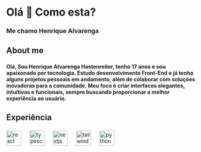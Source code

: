 <h1 align="left">Olá 👋 Como esta?</h1>

###

<h3 align="left">Me chamo Henrique Alvarenga</h3>

###

<h2 align="left">About me</h2>

###

<h4 align="left">Olá, Sou Henrique Alvarenga Hastenreiter, tenho 17 anos e sou apaixonado por tecnologia. Estudo desenvolvimento Front-End e já tenho alguns projetos pessoais em andamento, além de colaborar com soluções inovadoras para a comunidade. Meu foco é criar interfaces elegantes, intuitivas e funcionais, sempre buscando proporcionar a melhor experiência ao usuário.</h4>

###

<h2 align="left">Experiência</h2>

###

<div align="left">
  <img src="https://skillicons.dev/icons?i=react" height="40" alt="react logo"  />
  <img width="14" />
  <img src="https://skillicons.dev/icons?i=ts" height="40" alt="typescript logo"  />
  <img width="14" />
  <img src="https://skillicons.dev/icons?i=nextjs" height="40" alt="nextjs logo"  />
  <img width="14" />
  <img src="https://skillicons.dev/icons?i=tailwind" height="40" alt="tailwindcss logo"  />
  <img width="14" />
  <img src="https://skillicons.dev/icons?i=py" height="40" alt="python logo"  />
</div>

###
